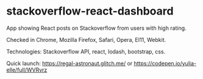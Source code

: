# stackoverflow-react-dashboard
App showing React posts on Stackoverflow from users with high rating.

Checked in Chrome, Mozilla Firefox, Safari, Opera, EI11, Webkit.

Technologies: Stackoverflow API, react, lodash, bootstrap, css.

Quick launch:
https://regal-astronaut.glitch.me/
or
https://codepen.io/yulia-elle/full/WVRvrz
